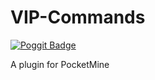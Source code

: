 # VIP-Commands

[![Poggit Badge](https://poggit.pmmp.io/ci.badge/HimbeersaftLP/VIP-Commands/VIP-Commands)](https://poggit.pmmp.io/ci/HimbeersaftLP/VIP-Commands/VIP-Commands)

A plugin for PocketMine
